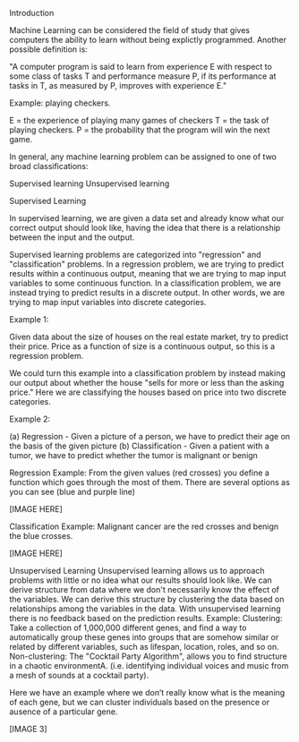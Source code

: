 
Introduction

Machine Learning can be considered the field of study that gives computers the ability to learn without being explictly programmed. Another possible definition is:

"A computer program is said to learn from experience E with respect to some class of tasks T and performance measure P, if its performance at tasks in T, as measured by P, improves with experience E."

Example: playing checkers.

E = the experience of playing many games of checkers
T = the task of playing checkers.
P = the probability that the program will win the next game.

In general, any machine learning problem can be assigned to one of two broad classifications:

Supervised learning 
Unsupervised learning

Supervised Learning

In supervised learning, we are given a data set and already know what our correct output should look like, having the idea that there is a relationship between the input and the output.

Supervised learning problems are categorized into "regression" and "classification" problems. In a regression problem, we are trying to predict results within a continuous output, meaning that we are trying to map input variables to some continuous function. In a classification problem, we are instead trying to predict results in a discrete output. In other words, we are trying to map input variables into discrete categories.

Example 1:

Given data about the size of houses on the real estate market, try to predict their price. Price as a function of size is a continuous output, so this is a regression problem.

We could turn this example into a classification problem by instead making our output about whether the house "sells for more or less than the asking price." Here we are classifying the houses based on price into two discrete categories.

Example 2:

(a) Regression - Given a picture of a person, we have to predict their age on the basis of the given picture
(b) Classification - Given a patient with a tumor, we have to predict whether the tumor is malignant or benign

Regression Example: From the given values (red crosses) you define a function which goes through the most of them. There are several options as you can see (blue and purple line)

[IMAGE HERE]

Classification Example: Malignant cancer are the red crosses and benign the blue crosses.

[IMAGE HERE]

Unsupervised Learning
Unsupervised learning allows us to approach problems with little or no idea what our results should look like. We can derive structure from data where we don't necessarily know the effect of the variables.
We can derive this structure by clustering the data based on relationships among the variables in the data.
With unsupervised learning there is no feedback based on the prediction results.
Example:
Clustering: Take a collection of 1,000,000 different genes, and find a way to automatically group these genes into groups that are somehow similar or related by different variables, such as lifespan, location, roles, and so on.
Non-clustering: The "Cocktail Party Algorithm", allows you to find structure in a chaotic environmentA. (i.e. identifying individual voices and music from a mesh of sounds at a cocktail party).

Here we have an example where we don’t really know what is the meaning of each gene, but we can cluster individuals based on the presence or ausence of a particular gene.

[IMAGE 3]
